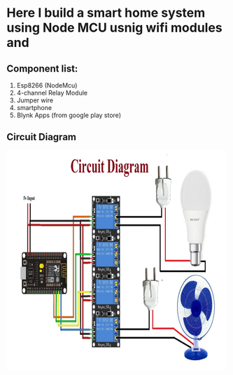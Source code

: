 # Here I build a smart home system using Node MCU usnig wifi modules and 


## Component list:

1. Esp8266 (NodeMcu)
2. 4-channel Relay Module
3. Jumper wire
4. smartphone 
5. Blynk Apps (from google play store)

## Circuit Diagram
<img src="https://github.com/AKmahim/Robotics/blob/main/smart%20home%20using%20Node%20MCU/Circuit.jpg" width="650" height="500">
